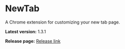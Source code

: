 # NewTab
A Chrome extension for customizing your new tab page.


**Latest version:** 1.3.1

**Release page:** [Release link](https://github.com/StanNL/NewTab/releases/tag/v1.3.1)